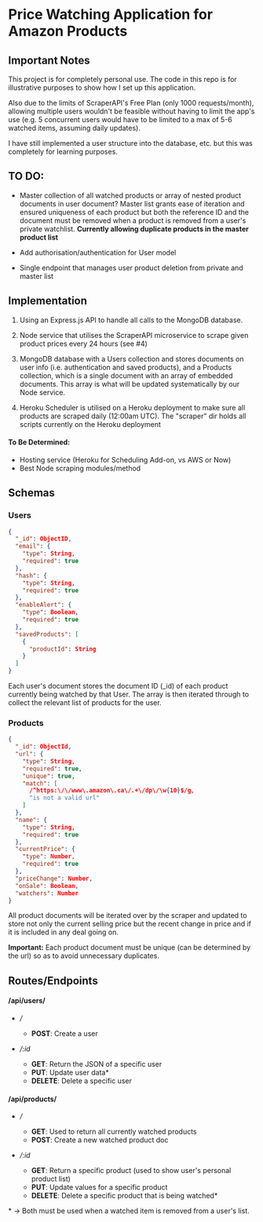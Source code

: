 # Price Watching Application for Amazon Products

## Important Notes

This project is for completely personal use. The code in this repo is for illustrative purposes to show how I set up this application.

Also due to the limits of ScraperAPI's Free Plan (only 1000 requests/month), allowing multiple users wouldn't be feasible without
having to limit the app's use (e.g. 5 concurrent users would have to be limited to a max of 5-6 watched items, assuming daily updates).

I have still implemented a user structure into the database, etc. but this was completely for learning purposes.

## TO DO:

- Master collection of all watched products or array of nested product documents in user document? Master list grants ease of iteration
  and ensured uniqueness of each product but both the reference ID and the document must be removed when a product is removed from a user's
  private watchlist. **Currently allowing duplicate products in the master product list**

- Add authorisation/authentication for User model

- Single endpoint that manages user product deletion from private and master list

## Implementation

1. Using an Express.js API to handle all calls to the MongoDB database.

2. Node service that utilises the ScraperAPI microservice to scrape given product prices every 24 hours (see #4)

3. MongoDB database with a Users collection and stores documents on user info (i.e. authentication and saved products),
   and a Products collection, which is a single document with an array of embedded documents. This array is what will be
   updated systematically by our Node service.

4. Heroku Scheduler is utilised on a Heroku deployment to make sure all products are scraped daily (12:00am UTC). The "scraper" dir holds all scripts currently on the Heroku deployment

#### To Be Determined:

- Hosting service (Heroku for Scheduling Add-on, vs AWS or Now)
- Best Node scraping modules/method

## Schemas

### Users

```json
{
  "_id": ObjectID,
  "email": {
    "type": String,
    "required": true
  },
  "hash": {
    "type": String,
    "required": true
  },
  "enableAlert": {
    "type": Boolean,
    "required": true
  },
  "savedProducts": [
    {
      "productId": String
    }
  ]
}
```

Each user's document stores the document ID (\_id) of each product currently being watched by that User. The array is then iterated through to collect the
relevant list of products for the user.

### Products

```json
{
  "_id": ObjectId,
  "url": {
    "type": String,
    "required": true,
    "unique": true,
    "match": [
      /^https:\/\/www\.amazon\.ca\/.+\/dp\/\w{10}$/g,
      "is not a valid url"
    ]
  },
  "name": {
    "type": String,
    "required": true
  },
  "currentPrice": {
    "type": Number,
    "required": true
  },
  "priceChange": Number,
  "onSale": Boolean,
  "watchers": Number
}
```

All product documents will be iterated over by the scraper and updated to store not only the current selling price but the recent change in price and if
it is included in any deal going on.

**Important:** Each product document must be unique (can be determined by the url) so as to avoid unnecessary duplicates.

## Routes/Endpoints

#### /api/users/

- _/_

  - **POST**: Create a user

- _/:id_
  - **GET**: Return the JSON of a specific user
  - **PUT**: Update user data\*
  - **DELETE**: Delete a specific user

#### /api/products/

- _/_

  - **GET**: Used to return all currently watched products
  - **POST**: Create a new watched product doc

- _/:id_
  - **GET**: Return a specific product (used to show user's personal product list)
  - **PUT**: Update values for a specific product
  - **DELETE**: Delete a specific product that is being watched\*

\* -> Both must be used when a watched item is removed from a user's list.
